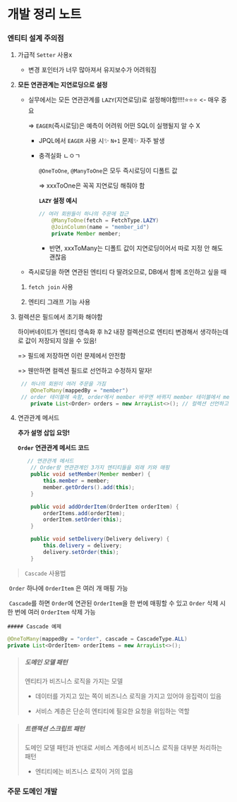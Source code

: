# 개발 정리 노트



### 엔티티 설계 주의점

1. 가급적 `Setter` 사용x

   - 변경 포인터가 너무 많아져서 유지보수가 어려워짐

2. **모든 연관관계는 지연로딩으로 설정**

   - 실무에서는 모든 연관관계를 `LAZY`(지연로딩)로 설정해야함!!!!⭐⭐⭐ <- 매우 중요

     =>  `EAGER`(즉시로딩)은 예측이 어려워 어떤 SQL이 실행될지 알 수 X

     - JPQL에서 `EAGER` 사용 시✨ `N+1` 문제✨ 자주 발생 

     - 충격실화 ㄴㅇㄱ

       `@OneToOne`, `@ManyToOne`은 모두 즉시로딩이 디폴트 값

       => xxxToOne은 꼭꼭 지연로딩 해줘야 함

       **`LAZY` 설정 예시**

       ```java
       // 여러 회원들이 하나의 주문에 접근
           @ManyToOne(fetch = FetchType.LAZY)
           @JoinColumn(name = "member_id")
           private Member member;
       ```

       - 반면, xxxToMany는 디폴트 값이 지연로딩이어서 따로 지정 안 해도 괜찮음 

   - 즉시로딩을 하면 연관된 엔티티 다 딸려오므로, DB에서 함께 조인하고 싶을 때

   1. `fetch join` 사용

   2. 엔티티 그래프 기능 사용

3. 컬렉션은 필드에서 초기화 해야함

   하이버네이트가 엔티티 영속화 후 h2 내장 컬렉션으로 엔티티 변경해서 생각하는데로 값이 저장되지 않을 수 있음!

   => 필드에 저장하면 이런 문제에서 안전함

   => 웬만하면 컬렉션 필드로 선언하고 수정하지 말자!

   ```java
   	// 하나의 회원이 여러 주문을 가짐
       @OneToMany(mappedBy = "member")     
   	// order 테이블에 속함, order에서 member 바꾸면 바뀌지 member 테이블에서 member 바꿀 수 x
       private List<Order> orders = new ArrayList<>(); // 컬렉션 선언하고 수정x
   ```



4. 연관관계 메서드

   **추가 설명 삽입 요망!**

   **`Order` 연관관계 메서드 코드**

   ```java
      // 연관관계 메서드
       // Order랑 연관관계인 3가지 엔티티들을 외래 키와 매핑
       public void setMember(Member member) {
           this.member = member;
           member.getOrders().add(this);
       }
   
       public void addOrderItem(OrderItem orderItem) {
           orderItems.add(orderItem);
           orderItem.setOrder(this);
       }
   
       public void setDelivery(Delivery delivery) {
           this.delivery = delivery;
           delivery.setOrder(this);
       }
   ```

   

> `Cascade` 사용법

​	`Order` 하나에 `OrderItem` 은 여러 개 매핑 가능

​	`Cascade`를 하면 `Order`에 연관된 `OrderItem`을 한 번에 매핑할 수 있고 `Order` 삭제 시 한 번에 여러 `OrderItem` 삭제 가능

	##### Cascade 예제

```java
@OneToMany(mappedBy = "order", cascade = CascadeType.ALL)
private List<OrderItem> orderItems = new ArrayList<>();
```



> ##### 도메인 모델 패턴
>
> 엔티티가 비즈니스 로직을 가지는 모델
>
> - 데이터를 가지고 있는 쪽이 비즈니스 로직을 가지고 있어야 응집력이 있음
>
> - 서비스 계층은 단순히 엔티티에 필요한 요청을 위임하는 역할

> ##### 트랜잭션 스크립트 패턴
>
> 도메인 모델 패턴과 반대로 서비스 계층에서 비즈니스 로직을 대부분 처리하는 패턴
>
> - 엔티티에는 비즈니스 로직이 거의 없음



### 주문 도메인 개발



